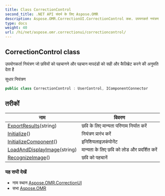 ```yaml
---
title: Class CorrectionControl
second_title: .NET API संदर्भ के लिए Aspose.OMR
description: Aspose.OMR.CorrectionUI.CorrectionControl कक्ष. उपयगकर्त नयंत्रण ज छवयं क पहचनने और पहचन मपदंडं क सह और कैलब्रेट करने क अनुमत देत है
type: docs
weight: 40
url: /hi/net/aspose.omr.correctionui/correctioncontrol/
---
```

## CorrectionControl class

उपयोगकर्ता नियंत्रण जो छवियों को पहचानने और पहचान मापदंडों को सही और कैलिब्रेट करने की अनुमति देता है

सुधार नियंत्रण

```csharp
public class CorrectionControl : UserControl, IComponentConnector
```

## तरीकों

| नाम | विवरण |
| --- | --- |
| [ExportResults](../../aspose.omr.correctionui/correctioncontrol/exportresults/)(string) | छवि के लिए मान्यता परिणाम निर्यात करें |
| [Initialize](../../aspose.omr.correctionui/correctioncontrol/initialize/)() | नियंत्रण प्रारंभ करें |
| [InitializeComponent](../../aspose.omr.correctionui/correctioncontrol/initializecomponent/)() | इनिशियलाइज़कंपोनेंट |
| [LoadAndDisplayImage](../../aspose.omr.correctionui/correctioncontrol/loadanddisplayimage/)(string) | मान्यता के लिए छवि को लोड और प्रदर्शित करें |
| [RecognizeImage](../../aspose.omr.correctionui/correctioncontrol/recognizeimage/)() | छवि को पहचानें |

### यह सभी देखें

* नाम स्थान [Aspose.OMR.CorrectionUI](../../aspose.omr.correctionui/)
* सभा [Aspose.OMR](../../)


